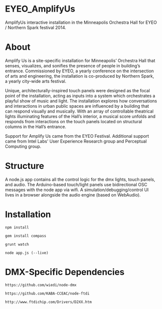 EYEO_AmplifyUs
==============

AmplifyUs interactive installation in the Minneapolis Orchestra Hall for EYEO / Northern Spark festival 2014.

# About 

Amplify Us is a site-specific installation for Minneapolis’ Orchestra Hall that senses, visualizes, and sonifies the presence of people in building’s entrance. Commissioned by EYEO, a yearly conference on the intersection of arts and engineering, the installation is co-produced by Northern Spark, a yearly city-wide arts festival. 

Unique, architecturally-inspired touch panels were designed as the focal point of the installation, acting as inputs into a system which orchestrates a playful show of music and light. The installation explores how conversations and interactions in urban public spaces are influenced by a building that can respond visually and musically. With an array of controllable theatrical lights illuminating features of the Hall’s interior, a musical score unfolds and responds from interactions on the touch panels located on structural columns in the Hall’s entrance. 

Support for Amplify Us came from the EYEO Festival. Additional support came from Intel Labs' User Experience Research group and Perceptual Computing group.

# Structure

A node.js app contains all the control logic for the dmx lights, touch panels, and audio. The Arduino-based touch/light panels use bidirectional OSC messages with the node app via wifi. A simulation/debugging/control UI lives in a browser alongside the audio engine (based on WebAudio).

# Installation

	npm install
	
	gem install compass

	grunt watch

	node app.js (--live)

# DMX-Specific Dependencies 

	https://github.com/wiedi/node-dmx

	https://github.com/KABA-CCEAC/node-ftdi

	http://www.ftdichip.com/Drivers/D2XX.htm

